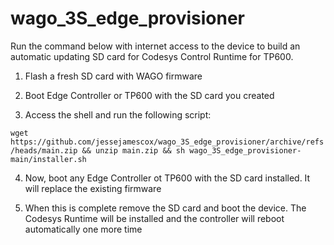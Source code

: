 # wago_3S_edge_provisioner
Run the command below with internet access to the device to build an automatic updating SD card for Codesys Control Runtime for TP600.

1. Flash a fresh SD card with WAGO firmware

2. Boot Edge Controller or TP600 with the SD card you created

3. Access the shell and run the following script:

`wget https://github.com/jessejamescox/wago_3S_edge_provisioner/archive/refs/heads/main.zip && unzip main.zip && sh wago_3S_edge_provisioner-main/installer.sh`

4. Now, boot any Edge Controller ot TP600 with the SD card installed.  It will replace the existing firmware

5. When this is complete remove the SD card and boot the device.  The Codesys Runtime will be installed and the controller will reboot automatically one more time
